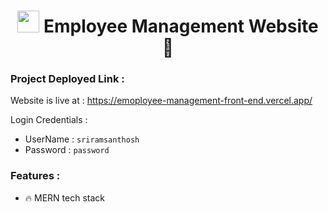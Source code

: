 <h1 align="center"><img src="https://static.thenounproject.com/png/3825456-200.png" height="35px"/>  Employee Management Website 🏢</h1>

### Project Deployed Link :
Website is live at : https://emoployee-management-front-end.vercel.app/

Login Credentials : 

- UserName : `sriramsanthosh`
- Password : `password`

### Features :
- 🔥 MERN tech stack
